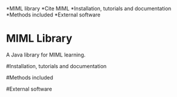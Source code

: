 
 *MIML library
 *Cite MIML 
 *Installation, tutorials and documentation
 *Methods included
 *External software

# MIML Library
A Java library for MIML learning.

#Installation, tutorials and documentation

#Methods included

#External software
